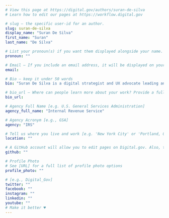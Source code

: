 ```yaml
---
# View this page at https://digital.gov/authors/suran-de-silva
# Learn how to edit our pages at https://workflow.digital.gov

# slug — the specific user-id for an author.
slug: suran-de-silva
display_name: "Suran De Silva"
first_name: "Suran"
last_name: "De Silva"

# List your pronoun(s) if you want them displayed alongside your name. If blank, we'll use just your name. Learn more http://mypronouns.org
pronoun: ""

# Email — If you include an email address, it will be displayed on your profile page
email:

# Bio — keep it under 50 words
bio: "Suran De Silva is a digital strategist and UX advocate leading an effort to improve the taxpayer experience through consistent and user-driven design at the Internal Revenue Service."

# bio_url — Where can people learn more about your work? Provide a full URL [e.g. 'https://www.example.gov/']
bio_url:

# Agency Full Name [e.g. U.S. General Services Administration]
agency_full_name: "Internal Revenue Service"

# Agency Acronym [e.g., GSA]
agency: "IRS"

# Tell us where you live and work [e.g. 'New York City' or 'Portland, OR']
location: ""

# A GitHub account will allow you to edit pages on Digital.gov. Also, the image used in your GitHub account can be used to populate your digital.gov profile photo. Learn more about getting a Github account at [URL]
github: ""

# Profile Photo
# See [URL] for a full list of profile photo options
profile_photo: ""

# [e.g., Digital_Gov]
twitter: ""
facebook: ""
instagram: ""
linkedin: ""
youtube: ""
# Make it better ♥
---
```

